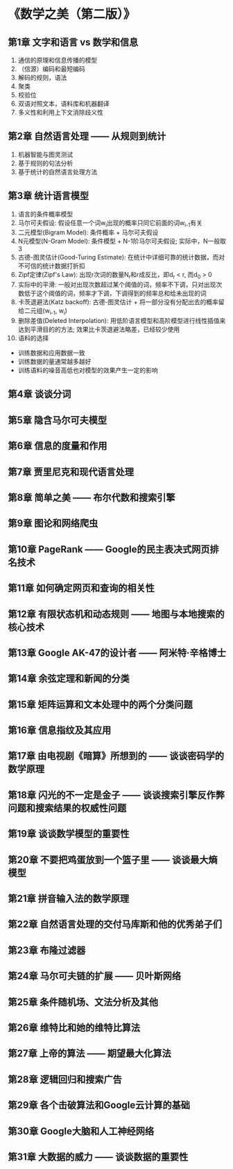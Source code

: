 # 《数学之美（第二版）》

## 第1章 文字和语言 vs 数学和信息
1. 通信的原理和信息传播的模型
2. （信源）编码和最短编码
3. 解码的规则，语法
4. 聚类
5. 校验位
6. 双语对照文本，语料库和机器翻译
7. 多义性和利用上下文消除歧义性

## 第2章 自然语言处理 —— 从规则到统计
1. 机器智能与图灵测试
2. 基于规则的句法分析
3. 基于统计的自然语言处理方法

## 第3章 统计语言模型
1. 语言的条件概率模型
2. 马尔可夫假设: 假设任意一个词w<sub>i</sub>出现的概率只同它前面的词w<sub>i-1</sub>有关
3. 二元模型(Bigram Model): 条件概率 + 马尔可夫假设
4. N元模型(N-Gram Model): 条件模型 + N-1阶马尔可夫假设; 实际中，N一般取3
5. 古德-图灵估计(Good-Turing Estimate): 在统计中详细可靠的统计数据，而对不可信的统计数据打折扣
6. Zipf定律(Zipf's Law): 出现r次词的数量N<sub>r</sub>和r成反比，即d<sub>r</sub> < r, 而d<sub>0</sub> > 0
7. 实际中的平滑: 一般对出现次数超过某个阈值的词，频率不下调，只对出现次数低于这个阈值的词，频率才下调，下调得到的频率总和给未出现的词
8. 卡茨退避法(Katz backoff): 古德-图灵估计 + 将一部分没有分配出去的概率留给二元组(w<sub>i-1</sub>, w<sub>i</sub>)
9. 删除差值(Deleted Interpolation): 用低阶语言模型和高阶模型进行线性插值来达到平滑目的的方法; 效果比卡茨退避法略差，已经较少使用
10. 语料的选择
 - 训练数据和应用数据一致
 - 训练数据的量通常越多越好
 - 训练语料的噪音高低也对模型的效果产生一定的影响

## 第4章 谈谈分词
## 第5章 隐含马尔可夫模型
## 第6章 信息的度量和作用
## 第7章 贾里尼克和现代语言处理
## 第8章 简单之美 —— 布尔代数和搜索引擎
## 第9章 图论和网络爬虫
## 第10章 PageRank —— Google的民主表决式网页排名技术
## 第11章 如何确定网页和查询的相关性
## 第12章 有限状态机和动态规则 —— 地图与本地搜索的核心技术
## 第13章 Google AK-47的设计者 —— 阿米特·辛格博士
## 第14章 余弦定理和新闻的分类
## 第15章 矩阵运算和文本处理中的两个分类问题
## 第16章 信息指纹及其应用
## 第17章 由电视剧《暗算》所想到的 —— 谈谈密码学的数学原理
## 第18章 闪光的不一定是金子 —— 谈谈搜索引擎反作弊问题和搜索结果的权威性问题
## 第19章 谈谈数学模型的重要性
## 第20章 不要把鸡蛋放到一个篮子里 —— 谈谈最大熵模型
## 第21章 拼音输入法的数学原理
## 第22章 自然语言处理的交付马库斯和他的优秀弟子们
## 第23章 布隆过滤器
## 第24章 马尔可夫链的扩展 —— 贝叶斯网络
## 第25章 条件随机场、文法分析及其他
## 第26章 维特比和她的维特比算法
## 第27章 上帝的算法 —— 期望最大化算法
## 第28章 逻辑回归和搜索广告
## 第29章 各个击破算法和Google云计算的基础
## 第30章 Google大脑和人工神经网络
## 第31章 大数据的威力 —— 谈谈数据的重要性
